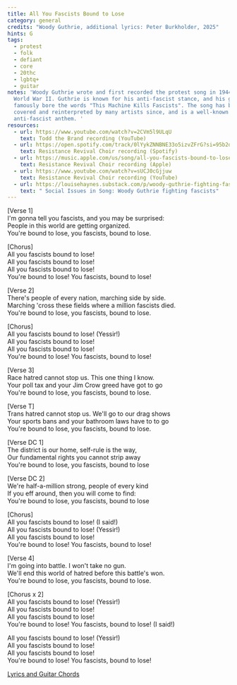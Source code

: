 ```yaml
---
title: All You Fascists Bound to Lose
category: general
credits: "Woody Guthrie, additional lyrics: Peter Burkholder, 2025"
hints: G
tags:
  - protest
  - folk
  - defiant
  - core
  - 20thc
  - lgbtq+
  - guitar
notes: 'Woody Guthrie wrote and first recorded the protest song in 1944, during
  World War II. Guthrie is known for his anti-fascist stance, and his guitar
  famously bore the words "This Machine Kills Fascists". The song has been
  covered and reinterpreted by many artists since, and is a well-known
  anti-fascist anthem. '
resources:
  - url: https://www.youtube.com/watch?v=2CVm5l9ULqU
    text: Todd the Brand recording (YouTube)
  - url: https://open.spotify.com/track/0lYykZNNBNE33o5izvZFrG?si=95b2d71279564ba3
    text: Resistance Revival Choir recording (Spotify)
  - url: https://music.apple.com/us/song/all-you-fascists-bound-to-lose/1531421548
    text: Resistance Revival Choir recording (Apple)
  - url: https://www.youtube.com/watch?v=sUCJ0cGjjuw
    text: Resistance Revival Choir recording (YouTube)
  - url: https://louisehaynes.substack.com/p/woody-guthrie-fighting-fascists
    text: " Social Issues in Song: Woody Guthrie fighting fascists"
---
```

\[Verse 1]\
I'm gonna tell you fascists, and you may be surprised:\
People in this world are getting organized.\
You're bound to lose, you fascists, bound to lose.  

\[Chorus]\
All you fascists bound to lose!\
All you fascists bound to lose!\
All you fascists bound to lose!\
You're bound to lose! You fascists, bound to lose!  

\[Verse 2]\
There's people of every nation, marching side by side.\
Marching 'cross these fields where a million fascists died.\
You're bound to lose, you fascists, bound to lose.  

\[Chorus]\
All you fascists bound to lose! (Yessir!)\
All you fascists bound to lose!\
All you fascists bound to lose!\
You're bound to lose! You fascists, bound to lose!  

\[Verse 3]\
Race hatred cannot stop us. This one thing I know.\
Your poll tax and your Jim Crow greed have got to go\
You're bound to lose, you fascists, bound to lose.  

\[Verse T]\
Trans hatred cannot stop us. We'll go to our drag shows\
Your sports bans and your bathroom laws have to to go\
You're bound to lose, you fascists, bound to lose.  

\[Verse DC 1]\
The district is our home, self-rule is the way,\
Our fundamental rights you cannot strip away\
You're bound to lose, you fascists, bound to lose  

\[Verse DC 2]\
We're half-a-million strong, people of every kind\
If you eff around, then you will come to find:\
You're bound to lose, you fascists, bound to lose  

\[Chorus]\
All you fascists bound to lose! (I said!)\
All you fascists bound to lose! (Yessir!)\
All you fascists bound to lose!\
You're bound to lose! You fascists, bound to lose!  

\[Verse 4]\
I'm going into battle. I won't take no gun.\
We'll end this world of hatred before this battle's won.\
You're bound to lose, you fascists, bound to lose.  

\[Chorus x 2]\
All you fascists bound to lose! (Yessir!)\
All you fascists bound to lose!\
All you fascists bound to lose!\
You're bound to lose! You fascists, bound to lose! (I said!)  

All you fascists bound to lose! (Yessir!)\
All you fascists bound to lose!\
All you fascists bound to lose!\
You're bound to lose! You fascists, bound to lose!  

[Lyrics and Guitar Chords](./songs/all_you_fascists_chords)
